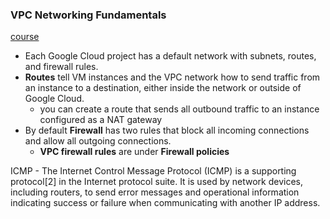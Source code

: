 
### VPC Networking Fundamentals
[course](https://www.cloudskillsboost.google/focuses/1221?catalog_rank=%7B%22rank%22%3A3%2C%22num_filters%22%3A0%2C%22has_search%22%3Atrue%7D&parent=catalog&search_id=45730962)
- Each Google Cloud project has a default network with subnets, routes, and firewall rules. 
- **Routes** tell VM instances and the VPC network how to send traffic from an instance to a destination, either inside the network or outside of Google Cloud.
    - you can create a route that sends all outbound traffic to an instance configured as a NAT gateway
- By default **Firewall** has two rules that block all incoming connections and allow all outgoing connections.
  - **VPC firewall rules** are under **Firewall policies**


ICMP - The Internet Control Message Protocol (ICMP) is a supporting protocol[2] in the Internet protocol suite. It is used by network devices, including routers, to send error messages and operational information indicating success or failure when communicating with another IP address. 